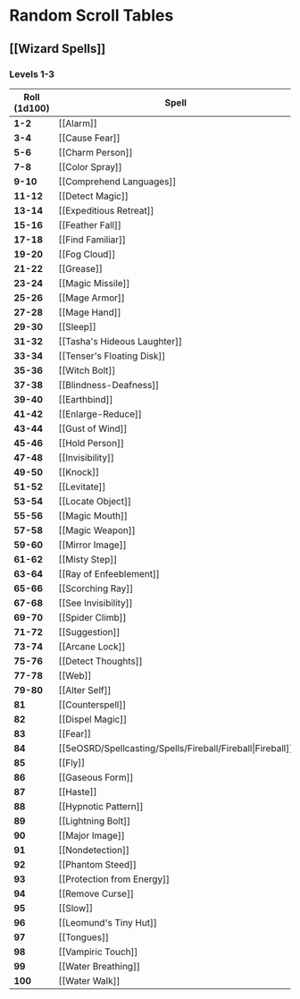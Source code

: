 # Random Scroll Tables

## [[Wizard Spells]]

### Levels 1-3

| **Roll (1d100)** | **Spell**                               | **Level** |
| ---------------- | --------------------------------------- | --------- |
| **1-2**          | [[Alarm]]                               | 1st       |
| **3-4**          | [[Cause Fear]]                          | 1st       |
| **5-6**          | [[Charm Person]]                        | 1st       |
| **7-8**          | [[Color Spray]]                         | 1st       |
| **9-10**         | [[Comprehend Languages]]                | 1st       |
| **11-12**        | [[Detect Magic]]                        | 1st       |
| **13-14**        | [[Expeditious Retreat]]                 | 1st       |
| **15-16**        | [[Feather Fall]]                        | 1st       |
| **17-18**        | [[Find Familiar]]                       | 1st       |
| **19-20**        | [[Fog Cloud]]                           | 1st       |
| **21-22**        | [[Grease]]                              | 1st       |
| **23-24**        | [[Magic Missile]]                       | 1st       |
| **25-26**        | [[Mage Armor]]                          | 1st       |
| **27-28**        | [[Mage Hand]]                           | 1st       |
| **29-30**        | [[Sleep]]                               | 1st       |
| **31-32**        | [[Tasha's Hideous Laughter]]            | 1st       |
| **33-34**        | [[Tenser's Floating Disk]]              | 1st       |
| **35-36**        | [[Witch Bolt]]                          | 1st       |
| **37-38**        | [[Blindness-Deafness]]                  | 2nd       |
| **39-40**        | [[Earthbind]]                           | 2nd       |
| **41-42**        | [[Enlarge-Reduce]]                      | 2nd       |
| **43-44**        | [[Gust of Wind]]                        | 2nd       |
| **45-46**        | [[Hold Person]]                         | 2nd       |
| **47-48**        | [[Invisibility]]                        | 2nd       |
| **49-50**        | [[Knock]]                               | 2nd       |
| **51-52**        | [[Levitate]]                            | 2nd       |
| **53-54**        | [[Locate Object]]                       | 2nd       |
| **55-56**        | [[Magic Mouth]]                         | 2nd       |
| **57-58**        | [[Magic Weapon]]                        | 2nd       |
| **59-60**        | [[Mirror Image]]                        | 2nd       |
| **61-62**        | [[Misty Step]]                          | 2nd       |
| **63-64**        | [[Ray of Enfeeblement]]                 | 2nd       |
| **65-66**        | [[Scorching Ray]]                       | 2nd       |
| **67-68**        | [[See Invisibility]]                    | 2nd       |
| **69-70**        | [[Spider Climb]]                        | 2nd       |
| **71-72**        | [[Suggestion]]                          | 2nd       |
| **73-74**        | [[Arcane Lock]]                         | 2nd       |
| **75-76**        | [[Detect Thoughts]]                     | 2nd       |
| **77-78**        | [[Web]]                                 | 2nd       |
| **79-80**        | [[Alter Self]]                          | 2nd       |
| **81**           | [[Counterspell]]                        | 3rd       |
| **82**           | [[Dispel Magic]]                        | 3rd       |
| **83**           | [[Fear]]                                | 3rd       |
| **84**           | [[5eOSRD/Spellcasting/Spells/Fireball/Fireball\|Fireball]] | 3rd       |
| **85**           | [[Fly]]                                 | 3rd       |
| **86**           | [[Gaseous Form]]                        | 3rd       |
| **87**           | [[Haste]]                               | 3rd       |
| **88**           | [[Hypnotic Pattern]]                    | 3rd       |
| **89**           | [[Lightning Bolt]]                      | 3rd       |
| **90**           | [[Major Image]]                         | 3rd       |
| **91**           | [[Nondetection]]                        | 3rd       |
| **92**           | [[Phantom Steed]]                       | 3rd       |
| **93**           | [[Protection from Energy]]              | 3rd       |
| **94**           | [[Remove Curse]]                        | 3rd       |
| **95**           | [[Slow]]                                | 3rd       |
| **96**           | [[Leomund's Tiny Hut]]                  | 3rd       |
| **97**           | [[Tongues]]                             | 3rd       |
| **98**           | [[Vampiric Touch]]                      | 3rd       |
| **99**           | [[Water Breathing]]                     | 3rd       |
| **100**          | [[Water Walk]]                          | 3rd       |